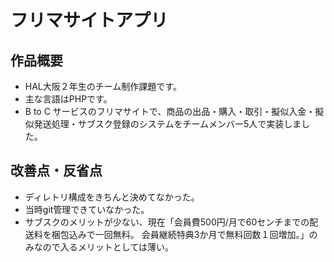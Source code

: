 # フリマサイトアプリ
## 作品概要
- HAL大阪２年生のチーム制作課題です。
- 主な言語はPHPです。
- B to C サービスのフリマサイトで、商品の出品・購入・取引・擬似入金・擬似発送処理・サブスク登録のシステムをチームメンバー5人で実装しました。
## 改善点・反省点
- ディレトリ構成をきちんと決めてなかった。
- 当時git管理できていなかった。
- サブスクのメリットが少ない、現在「会員費500円/月で60センチまでの配送料を梱包込みで一回無料。
会員継続特典3か月で無料回数１回増加。」のみなので入るメリットとしては薄い。


